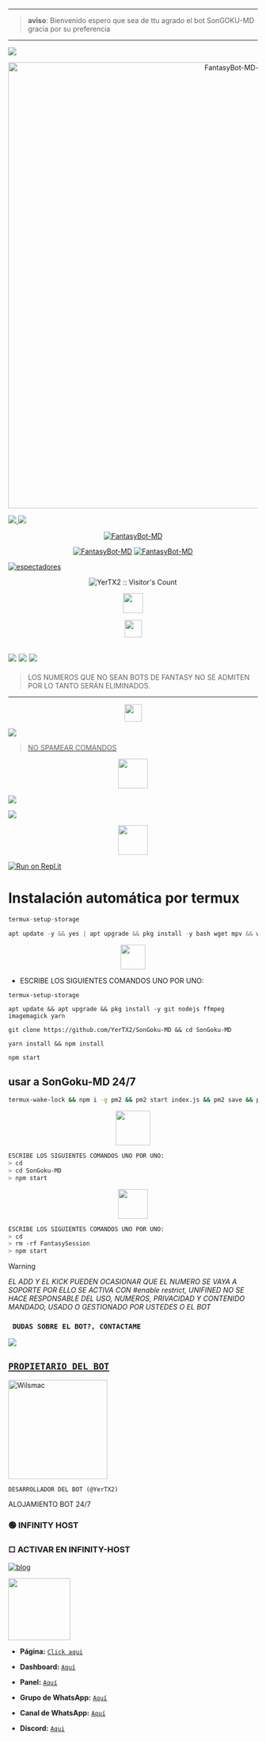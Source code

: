 ------------------
> **aviso**: Bienvenido espero que sea de ttu agrado el bot SonGOKU-MD gracia por su preferencia 
------------------


<a
href="https://wa.me/+51907376960 " target="white"><img src="/badge/☄️-Prueba la IA por tiempo limitado-000000?style=for-the-badge&logo=whatsapp&logoColor=black" /></a>

<p align="center">
<img src="https://telegra.ph/file/98bdf28c179a2a6506a5a.jpg" alt="FantasyBot-MD-v1" width="900"/>
</p>
<a 
<a
href="https://www.paypal.com/paypalme/YerSix" target="black"><img
src="https://img.shields.io/badge/PayPal-000000?style=for-the-badge&logo=paypal&logoColor=white" />
<a href="https://www.instagram.com/yer29_07?igsh=eGN1cWk5MmFkbWM1" target="black"><img src="https://img.shields.io/badge/Instagram-000000?style=for-the-badge&logo=instagram&logoColor=back" />
<p align="center">
<a href="#"><img title="FantasyBot-MD" src="https://img.shields.io/badge/𝐒𝐈 𝐓𝐄 𝐀𝐆𝐑𝐀𝐃𝐀 𝐄𝐋 𝐑𝐄𝐏𝐎𝐒𝐈𝐓𝐎𝐑𝐈𝐎 𝐌𝐄 𝐀𝐏𝐎𝐘𝐀𝐑𝐈𝐀𝐒 𝐂𝐎𝐍 𝐔𝐍𝐀 🌟-¡GRACIAS! -red?colorA=%255ff0000&colorB=%23017e40&style=for-the-badge"></a> 
<p align="center">
<a href="https://github.com/YerTX2"><img title="FantasyBot-MD"src="https://img.shields.io/badge/𝗚𝗥𝗔𝗖𝗜𝗔𝗦 𝗣𝗢𝗥 𝗦𝗨 𝗣𝗥𝗘𝗙𝗘𝗥𝗘𝗡𝗖𝗜𝗔.-red?colorA=000000&colorB=000000&style=for-the-badge"></a> 
<a href="https://github.com/Wilsmac"><img title="FantasyBot-MD" src="https://img.shields.io/badge/𝐂𝐎𝐌𝐏𝐀𝐓𝐈𝐁𝐋𝐄 𝐂𝐎𝐍 𝐋𝐀𝐒 𝐕𝐄𝐑𝐒𝐈𝐎𝐍𝐄𝐒 𝐌𝐔𝐋𝐓𝐈 𝐃𝐈𝐒𝐏𝐎𝐒𝐈𝐓𝐈𝐕𝐎𝐒 𝐃𝐄 𝐖𝐇𝐀𝐓𝐒𝐀𝐏𝐏-red?colorA=000000&colorB=000000&style=for-the-badge"></a>
</p>

<a href="https://github.com/YerTX2/SonGoku-MD/watchers"><img title="espectadores" src="https://img.shields.io/github/watchers/YerTX2/SonGoku-MD?label=Espectadores&style=social"></a>
</p>

</p>
<p align="center"><img src="https://profile-counter.glitch.me/{SonGOKU-MD}/count.svg" alt="YerTX2 :: Visitor's Count" /></p>

</p>
<p align="center"> 
<a href="YerTX2/SonGoku-MD"><img src="http://readme-typing-svg.herokuapp.com?font=mono&size=15&duration=4000&color=[00FFFF]&center=falso&vCenter=falso&lines=SonGoku-MD++;𝙷𝚘𝚕𝚊,+𝙶𝚛𝚊𝚌𝚒𝚊𝚜+𝙿𝚘𝚛+𝚅𝚒𝚜𝚒𝚝𝚊𝚛+𝙴𝚕+𝚁𝚎𝚙𝚘𝚜𝚒𝚝𝚘𝚛𝚒𝚘" height="40px"></a> 
</p>
 
<p align="center"> 
<a href="https://github.com/YerTX2"><img src="http://readme-typing-svg.herokuapp.com?font=mono&size=19&duration=4000&color=[00FFFF]&center=falso&vCenter=falso&lines=SonGoku-MD++;𝙶𝚛𝚞𝚙𝚘𝚜+𝙾𝚏𝚒𝚌𝚒𝚊𝚕𝚎𝚜+𝙳𝚎" height="35px"></a> 
</p>

<a
href="https://whatsapp.com/channel/0029Vaj67qQJUM2Wa5Ey3y1v" target="white"><img src="https://img.shields.io/badge/Canal- oficial del bot-000000?style=for-the-badge&logo=whatsapp&logoColor=black" /></a>
<a href="https://whatsapp.com/channel/0029Vaj67qQJUM2Wa5Ey3y1v" target="white"><img src="https://img.shields.io/badge/Grupo-OfiCIAL DEL BOT-000000?style=for-the-badge&logo=whatsapp&logoColor=black" /></a>
<a href="https://whatsapp.com/channel/0029Vaj67qQJUM2Wa5Ey3y1v" target="blank"><img src="https://img.shields.io/badge/grupo- de soporté-000000?style=for-the-badge&logo=whatsapp&logoColor=white" /></a>
--------------------------
> LOS NUMEROS QUE NO SEAN BOTS DE FANTASY NO SE ADMITEN POR LO TANTO SERÁN ELIMINADOS.
--------------------------
<p align="center"> 
<a href="https://github.com/YerTX2"><img src="http://readme-typing-svg.herokuapp.com?font=mono&size=15&duration=4000&color=[00FFFF]&center=falso&vCenter=falso&lines=SonGOKU-MD++;𝙱𝚘𝚝𝚜+𝙾𝚏𝚒𝚌𝚒𝚊𝚕𝚎𝚜+𝙳𝚎" height="35px"></a> 
</p>
<a href="https://api.whatsapp.com/send/?phone=50250101139&text=Hola,%20vengo%20a%20pedir%20el%20numero%20del%20bot.&type=phone_number&app_absent=0" target="blank"><img src="https://img.shields.io/badge/BOT_OFICIAL_1-000000?style=for-the-badge&logo=whatsapp&logoColor=white" />

> NO SPAMEAR COMANDOS



<p align="center"> 

<p align="center"> 
<a href="https://github.com/YerTX2"><img src="http://readme-typing-svg.herokuapp.com?font=mono&size=15&duration=4000&color=[00FFFF]&center=falso&vCenter=falso&lines=SonGOKU-MD++;𝙲𝚘𝚗𝚏𝚒𝚐𝚞𝚛𝚊𝚌𝚒𝚘𝚗+𝙿𝚊𝚛𝚊" height="60px"></a> 

 <a href="https://github.com/YerTX2/SonGoku-MD/fork" target="black"><img src="https://img.shields.io/badge/♥️-clona_el_repositorio-000000?style=for-the-badge&logo=GitHub&logoColor=black" /></a>

<a href="https://github.com/YerTX2/SonGoku-MD/blob/main/config.js" target="black"><img src="https://img.shields.io/badge/♥️-Cambiar el owner del bot-000000?style=for-the-badge&logo=GitHub&logoColor=black" /></a>

<p align="center"> 
<a href="https://github.com/YerTX2"><img src="http://readme-typing-svg.herokuapp.com?font=mono&size=15&duration=4000&color=[00FFFF]&center=falso&vCenter=falso&lines=𝚁𝚎𝚙𝚕𝚒𝚝++;𝙰𝚌𝚝𝚒𝚟𝚊+𝙴𝚕+𝙱𝚘𝚝+𝙴𝚗" height="60px"></a> 
</p>

[![Run on Repl.it](https://repl.it/badge/github.com/YerTX2/SonGoku-MD)](https://repl.it/github/YerTX2/SonGoku-MD) 

## <h1>Instalación automática por termux</h1>

```ts
termux-setup-storage
```  
```ts
apt update -y && yes | apt upgrade && pkg install -y bash wget mpv && wget -O - https://github.com/YerTX2/SonGoku-MD/master/YerTX2.sh | bash
```

 <p align="center"> 
<a href="https://github.com/YerTX2"><img src="http://readme-typing-svg.herokuapp.com?font=mono&size=20&duration=3000&color=[00FFFF]&center=falso&vCenter=falso&lines=𝚃𝚎𝚛𝚖𝚞𝚡++;𝙰𝚌𝚝𝚒𝚟𝚊+𝙴𝙻+𝙱𝚘𝚝+𝙴𝚗" height="50px"></a> 
</p>

- ESCRIBE LOS SIGUIENTES COMANDOS UNO POR UNO:
```
termux-setup-storage
```

```
apt update && apt upgrade && pkg install -y git nodejs ffmpeg imagemagick yarn
```

```
git clone https://github.com/YerTX2/SonGoku-MD && cd SonGoku-MD
```

```
yarn install && npm install
```

```
npm start
```

## usar a SonGoku-MD 24/7
```bash
termux-wake-lock && npm i -g pm2 && pm2 start index.js && pm2 save && pm2 logs
```

<p align="center"> 
<a href="https://github.com/YerTX2"><img src="http://readme-typing-svg.herokuapp.com?font=mono&size=15&duration=4000&color=[00FFFF]&center=falso&vCenter=falso&lines=♥️✨++;𝙴𝚗+𝙲𝚊𝚜𝚘+𝙳𝚎+𝙳𝚎𝚝𝚎𝚗𝚎𝚛𝚜𝚎+𝚎𝚗+𝚃𝚎𝚛𝚖𝚞𝚡" height="70px"></a> 
</p>

```bash
ESCRIBE LOS SIGUIENTES COMANDOS UNO POR UNO:
> cd
> cd SonGoku-MD
> npm start
```

<p align="center"> 
<a href="https://github.com/YerTX2"><img src="http://readme-typing-svg.herokuapp.com?font=mono&size=15&duration=4000&color=[000000]&center=falso&vCenter=falso&lines=✨♥️++;Pedir+otro+codigo+qr+en+termux" height="60px"></a> 
</p>
  

```bash
ESCRIBE LOS SIGUIENTES COMANDOS UNO POR UNO:
> cd 
> rm -rf FantasySession 
> npm start
```

> [!warning]
> *EL ADD Y EL KICK PUEDEN OCASIONAR QUE EL NUMERO SE VAYA A SOPORTE POR ELLO SE ACTIVA CON #enable restrict, UNIFINED NO SE HACE RESPONSABLE DEL USO, NUMEROS, PRIVACIDAD Y CONTENIDO MANDADO, USADO O GESTIONADO POR USTEDES O EL BOT*

 ### ` DUDAS SOBRE EL BOT?, CONTACTAME`
<a href="http://wa.me/50258115623" target="blank"><img src="https://img.shields.io/badge/Wilmer oficial-000000?style=for-the-badge&logo=whatsapp&logoColor=white" />


## <h2>`PROPIETARIO DEL BOT`</h2> 

<a href="https://github.com/YerTX2"><img src="https://github.com/YerTX2.png" width="200" height="200" alt="Wilsmac"/></a>

`DESARROLLADOR DEL BOT (@YerTX2)`

ALOJAMIENTO 
BOT 24/7
    
      

### 🟢 INFINITY HOST
### □ ACTIVAR EN INFINITY-HOST
[![blog](https://img.shields.io/badge/Tutorial-FF0000?style=for-the-badge&logo=youtube&logoColor=white)
](https://youtu.be/c9RCnOV418E?si=kNWog_fSi8wCWX3A)

<a href="https://dashboard.infinitywa.xyz"><img src="https://qu.ax/TPhh.jpg" height="125px"></a>

- **Página:** [`Click aqui`](https://infinitywa-host.com/)
- **Dashboard:** [`Aquí`](https://dash.infinitywa-host.com)
- **Panel:** [`Aquí`](https://panel.infinitywa-host.com)
- **Grupo de WhatsApp:** [`Aquí`](https://chat.whatsapp.com/GQ82mPnSYnm0XL2hLPk7FV)
- **Canal de WhatsApp:** [`Aquí`](https://whatsapp.com/channel/0029Va4QjH7DeON0ePwzjS1A)

- **Discord:** [`Aqui`](https://discord.com/invite/vgfpe4Nwd8)
